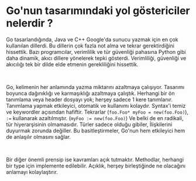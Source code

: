 # Go'nun tasarımındaki yol göstericiler nelerdir ?

Go tasarlandığında, Java ve C++ Google'da sunucu yazmak için en çok kullanılan dillerdi.
Bu dillerin çok fazla not alma ve tekrar gerektirdiğini hissettik.
Bazı programcılar, verimlilik ve tür güvenliği pahasına Python gibi daha dinamik, akıcı dillere yönelerek tepki gösterdi.
Verimliliği, güvenliği ve akıcılığı tek bir dilde elde etmenin gerekliliğini hissettik.

<br>

Go, kelimenin her anlamında yazma miktarını azaltmaya çalışıyor.
Tasarımı boyunca dağınıklığı ve karmaşıklığı azaltmaya çalıştık.
Herhangi bir ön tanımlama veya header dosyayı yok; herşey sadece 1 kere tanımlanır.
Tanımlama yapmak etkileyici, otomatik ve kullanımı kolaydır.
Syntax'i temiz ve keywordler açısından hafiftir.
Tekrarlar (`foo.Foo* myFoo = new(foo.Foo)`), `:=` kullanarak azaltılmıştır. (`myFoo := new(foo.Foo)`)
Ve belki de en radikali, tür hiyerarşisinin olmamasıdır.
Türler sadece olduğu gibiler, İlişkilerini duyurmak zorunda değiller.
Bu basitleştirmeler, Go'nun hem etkileyici hem de anlaşılır olmasını sağlar.

<br>

Bir diğer önemli prensip ise kavramları açık tutmaktır.
Methodlar, herhangi bir type için implemente edilebilir.
Açıklık, herşey birleştiğinde ne olacağını anlamayı kolaylaştırır.